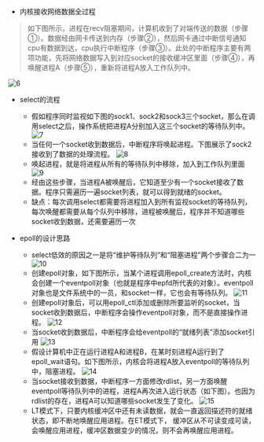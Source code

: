 - 内核接收网络数据全过程
> 如下图所示，进程在recv阻塞期间，计算机收到了对端传送的数据（步骤①）。数据经由网卡传送到内存（步骤②），然后网卡通过中断信号通知cpu有数据到达，cpu执行中断程序（步骤③）。此处的中断程序主要有两项功能，先将网络数据写入到对应socket的接收缓冲区里面（步骤④），再唤醒进程A（步骤⑤），重新将进程A放入工作队列中。

![6](./image/6.jpg)

- select的流程
  - 假如程序同时监视如下图的sock1、sock2和sock3三个socket，那么在调用select之后，操作系统把进程A分别加入这三个socket的等待队列中。
![7](./image/7.jpg)
  - 当任何一个socket收到数据后，中断程序将唤起进程。下图展示了sock2接收到了数据的处理流程。
![8](./image/8.jpg)
  - 唤起进程，就是将进程从所有的等待队列中移除，加入到工作队列里面
![9](./image/9.jpg)
  - 经由这些步骤，当进程A被唤醒后，它知道至少有一个socket接收了数据。程序只需遍历一遍socket列表，就可以得到就绪的socket。
  - 缺点：每次调用select都需要将进程加入到所有监视socket的等待队列，每次唤醒都需要从每个队列中移除，进程被唤醒后，程序并不知道哪些socket收到数据，还需要遍历一次

- epoll的设计思路
  - select低效的原因之一是将“维护等待队列”和“阻塞进程”两个步骤合二为一
  ![10](./image/10.jpg)
  - 创建epoll对象，如下图所示，当某个进程调用epoll_create方法时，内核会创建一个eventpoll对象（也就是程序中epfd所代表的对象）。eventpoll对象也是文件系统中的一员，和socket一样，它也会有等待队列。
  ![11](./image/11.jpg)
  - 创建epoll对象后，可以用epoll_ctl添加或删除所要监听的socket，当socket收到数据后，中断程序会操作eventpoll对象，而不是直接操作进程。
  ![12](./image/12.jpg)
  - 当socket收到数据后，中断程序会给eventpoll的“就绪列表”添加socket引用
  ![13](./image/13.jpg)
  - 假设计算机中正在运行进程A和进程B，在某时刻进程A运行到了epoll_wait语句。如下图所示，内核会将进程A放入eventpoll的等待队列中，阻塞进程。
  ![14](./image/14.jpg)
  - 当socket接收到数据，中断程序一方面修改rdlist，另一方面唤醒eventpoll等待队列中的进程，进程A再次进入运行状态（如下图）。也因为rdlist的存在，进程A可以知道哪些socket发生了变化。
  ![15](./image/15.jpg)
  - LT模式下，只要内核缓冲区中还有未读数据，就会一直返回描述符的就绪状态，即不断地唤醒应用进程。在ET模式下， 缓冲区从不可读变成可读，会唤醒应用进程，缓冲区数据变少的情况，则不会再唤醒应用进程。

 